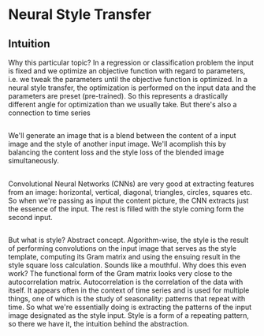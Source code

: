 # Neural Style Transfer

## Intuition

Why this particular topic? In a regression or classification problem the input is fixed and we optimize an objective function with regard to parameters, i.e. we tweak the parameters until the objective function is optimized. In a neural style transfer, the optimization is performed on the input data and the parameters are preset (pre-trained). So this represents a drastically different angle for optimization than we usually take. But there's also a connection to time series

##
We'll generate an image that is a blend between the content of a input image and the style of another input image. We'll acomplish this by balancing the content loss and the style loss of the blended image simultaneously.

##
Convolutional Neural Networks (CNNs) are very good at extracting features from an image: horizontal, vertical, diagonal, triangles, circles, squares etc. So when we're passing as input the content picture, the CNN extracts just the essence of the input. The rest is filled with the style coming form the second input.

##
But what is style? Abstract concept. Algorithm-wise, the style is the result of performing convolutions on the input image that serves as the style template, computing its Gram matrix and using the ensuing result in the style square loss calculation. Sounds like a mouthful. Why does this even work? The functional form of the Gram matrix looks very close to the autocorrelation matrix. Autocorrelation is the correlation of the data with itself. It appears often in the context of time series and is used for multiple things, one of which is the study of seasonality: patterns that repeat with time. So what we're essentially doing is extracting the patterns of the input image designated as the style input. Style is a form of a repeating pattern, so there we have it, the intuition behind the abstraction.
